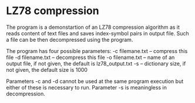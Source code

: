 # LZ78 compression

The program is a demonstartion of an LZ78 compression algorithm as it reads content of text files and saves index-symbol pairs in output file. Such a file can be then decompressed using the program.

The program has four possible parameters:
 -c filemane.txt – compress this file
 -d filename.txt – decompress this file
 -o filename.txt – name of an output file, if not given, the default is lz78_output.txt
 -s <number> – dictionary size, if not given, the default size is 1000
  
Parameters -c and -d cannot be used at the same program execution but either of these is necessary to run. Parameter -s is meaningless in decompression.

